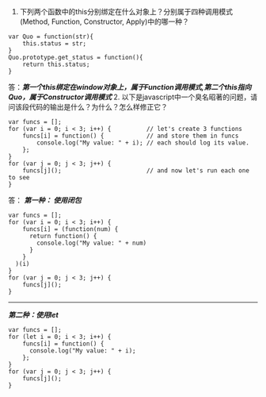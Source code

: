 1. 下列两个函数中的this分别绑定在什么对象上？分别属于四种调用模式(Method, Function, Constructor, Apply)中的哪一种？

```
var Quo = function(str){
    this.status = str;
}
Quo.prototype.get_status = function(){
    return this.status;
}
```
答：***第一个this绑定在window对象上，属于Function调用模式,第二个this指向Quo，属于Constructor调用模式***
2. 以下是javascript中一个臭名昭著的问题，请问该段代码的输出是什么？为什么？怎么样修正它？
```
var funcs = [];
for (var i = 0; i < 3; i++) {          // let's create 3 functions
    funcs[i] = function() {            // and store them in funcs
        console.log("My value: " + i); // each should log its value.
    };
}
for (var j = 0; j < 3; j++) {
    funcs[j]();                        // and now let's run each one to see
}
```
答：
***第一种： 使用闭包***
```
var funcs = [];
for (var i = 0; i < 3; i++) {
    funcs[i] = (function(num) {
      return function() {
        console.log("My value: " + num)
      }
    }
  )(i)
}
for (var j = 0; j < 3; j++) {
    funcs[j]();
}

```
***
***第二种：使用let***
```
var funcs = [];
for (let i = 0; i < 3; i++) {
    funcs[i] = function() {
      console.log("My value: " + i);
    };
}
for (var j = 0; j < 3; j++) {
    funcs[j]();
}
```

